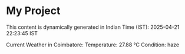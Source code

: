 # My Project

This content is dynamically generated in Indian Time (IST): 2025-04-21 22:23:45 IST


Current Weather in Coimbatore:
Temperature: 27.88 °C
Condition: haze
